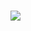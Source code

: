 ### 
<img src="https://cdn.jsdelivr.net/gh/devicons/devicon@latest/icons/vuejs/vuejs-original.svg" />



<!--
**Naamee/Naamee** is a ✨ _special_ ✨ repository because its `README.md` (this file) appears on your GitHub profile.

Here are some ideas to get you started:

- 🔭 I’m currently working on ...
- 🌱 I’m currently learning ...
- 👯 I’m looking t<svg height="221" preserveAspectRatio="xMidYMid" viewBox="0 0 256 221" width="256" xmlns="http://www.w3.org/2000/svg"><path d="m204.8 0h51.2l-128 220.8-128-220.8h50.56 47.36l30.08 51.2 29.44-51.2z" fill="#41b883"/><path d="m0 0 128 220.8 128-220.8h-51.2l-76.8 132.48-77.44-132.48z" fill="#41b883"/><path d="m50.56 0 77.44 133.12 76.8-133.12h-47.36l-29.44 51.2-30.08-51.2z" fill="#35495e"/></svg>o collaborate on ...
- 🤔 I’m looking for help with ...
- 💬 Ask me about ...
- 📫 How to reach me: ...
- 😄 Pronouns: ...
- ⚡ Fun fact: ...
-->
